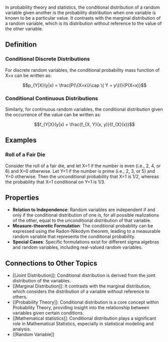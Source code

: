 In probability theory and statistics, the conditional distribution of a random variable given another is the probability distribution when one variable is known to be a particular value. It contrasts with the marginal distribution of a random variable, which is its distribution without reference to the value of the other variable.

## Definition

### Conditional Discrete Distributions

For discrete random variables, the conditional probability mass function of X=x can be written as:

$$p_{Y|X}(y|x) = \frac{P(\{X=x\}\cap \{ Y = y\})}{P(X=x)}$$

### Conditional Continuous Distributions

Similarly, for continuous random variables, the conditional distribution given the occurrence of the value can be written as:

$$f_{Y|X}(y|x) = \frac{f_{X, Y}(x, y)}{f_{X}(x)}$$

## Examples

### Roll of a Fair Die

Consider the roll of a fair die, and let X=1 if the number is even (i.e., 2, 4, or 6) and X=0 otherwise. Let Y=1 if the number is prime (i.e., 2, 3, or 5) and Y=0 otherwise. Then the unconditional probability that X=1 is 1/2, whereas the probability that X=1 conditional on Y=1 is 1/3.

## Properties

- **Relation to Independence**: Random variables are independent if and only if the conditional distribution of one is, for all possible realizations of the other, equal to the unconditional distribution of that variable.
- **Measure-theoretic Formulation**: The conditional probability can be expressed using the Radon-Nikodym theorem, leading to a measurable random variable that represents the conditional probability.
- **Special Cases**: Specific formulations exist for different sigma algebras and random variables, including real-valued random variables.

## Connections to Other Topics

- [[Joint Distribution]]: Conditional distribution is derived from the joint distribution of the variables.
- [[Marginal Distribution]]: It contrasts with the marginal distribution, which considers the distribution of a variable without reference to others.
- [[Probability Theory]]: Conditional distribution is a core concept within Probability Theory, providing insight into the relationship between variables given certain conditions.
- [[Mathematical statistics]]: Conditional distribution plays a significant role in Mathematical Statistics, especially in statistical modeling and analysis.
- [[Random Variable]]